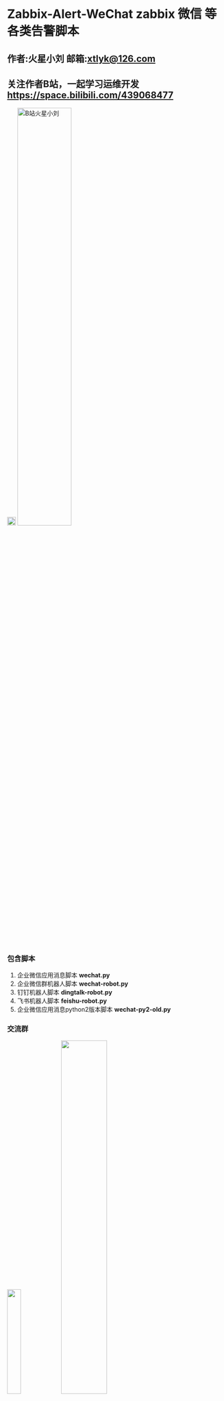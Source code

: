 # Zabbix-Alert-WeChat zabbix 微信 等各类告警脚本

## 作者:火星小刘 邮箱:xtlyk@126.com   

## 关注作者B站，一起学习运维开发 https://space.bilibili.com/439068477
[<img src="https://api.gitsponsors.com/api/badge/img?id=63833687" height="20">](https://api.gitsponsors.com/api/badge/link?p=157TsPvt4urtp96A57FVtpLtXTTDGkjtR3Hs9r4SsaPdfTcj1kQV8wrJy0lR+rTq8HAXGv4cO2/fVaa0CQXwm+0e5eESMyAf4bTecPl+gz1/knCPzSNcL22log5qxgkbBDN00fMmg4xCoOhcm5x93A==)
<a href="https://space.bilibili.com/439068477" target="_blank"><img src="https://github.com/X-Mars/Zabbix-Alert-WeChat/blob/master/images/5.jpg?raw=true" alt="B站火星小刘" width="50%" height="50%"></a>

### 包含脚本
1. 企业微信应用消息脚本 **wechat.py**
2. 企业微信群机器人脚本 **wechat-robot.py**
3. 钉钉机器人脚本 **dingtalk-robot.py**
4. 飞书机器人脚本 **feishu-robot.py**
5. 企业微信应用消息python2版本脚本 **wechat-py2-old.py**

### 交流群
<img src="https://github.com/X-Mars/Zabbix-Alert-WeChat/blob/master/images/1.jpg?raw=true" width="25%" height="25%"><img src="https://github.com/X-Mars/Zabbix-Alert-WeChat/blob/master/images/3.jpg?raw=true" width="46%" height="46%">

## **https://www.zabbix.com/cn/integrations/wechat** 本项目zabbix官方推荐位列第一，值得信赖
<img src="https://github.com/X-Mars/Zabbix-Alert-WeChat/blob/master/images/4.png?raw=true">

### 2023-09-08 更新
1. 添加钉钉机器人支持 **dingtalk-robot.py**
<img src="https://github.com/X-Mars/Zabbix-Alert-WeChat/blob/master/images/6.png?raw=true" width="70%" height="70%">
<img src="https://github.com/X-Mars/Zabbix-Alert-WeChat/blob/master/images/7.png?raw=true" width="80%" height="80%">

2. 添加飞书机器人支持 **feishu-robot.py**
<img src="https://github.com/X-Mars/Zabbix-Alert-WeChat/blob/master/images/8.png?raw=true" width="80%" height="80%">

### 2023-09-05 重要更新
1. 添加同时兼容 python2 与 python3 的告警脚本 **wechat.py**
2. 原有python2 告警脚本 重命名为 **wechat-py2-old.py**

### 企业微信群机器人脚本 wechat-robot.py

<img src="https://github.com/X-Mars/Zabbix-Alert-WeChat/blob/master/images/2.png?raw=true" width="90%" height="90%">

### 企业微信应用消息脚本 wechat.py
### 2018-10-13
1. 添加token缓存支持：避免频繁获取token 进而导致接口被限制
2. token过期，脚本将重新获取token，并再次执行之前发送操作

### 2018-07-09
**如何将报警同时发送给多个用户**
1. 企业微信支持3种发送方式：**针对用户发送（需要用户在企业微信中的id）**、**针对部门发送（需要部门id）**、**针对标签发送（需要标签id，通讯里---标签）**   
2. 对应去掉下图的注释即可
![群发设置](https://image.ibb.co/bTX3Go/20180709220015.png)

### 2017-11-23
**转载必须注明本项目地址**   
**https://github.com/X-Mars/Zabbix-Alert-WeChat**
**本脚本的出现离不开广大zabbix用户，大家可以免费试用，但不要用来盈利**

### 2017-08-08
1. 全部重写，代码更简洁易读
2. 舍弃原有**simplejson**，使用**requests**模块
3. 支持**python2**

### 需要具备一下条件  
 * 注册微信企业号（团队类型） [点击注册](https://qy.weixin.qq.com/)   或    注册企业号微信  [点击注册](https://work.weixin.qq.com/）
 * 近期腾讯把**微信企业号**升级为了**企业微信**，本脚本完全兼容。
#### 安装组件
1. 安装方法一
```shell
pip install requests
pip install --upgrade requests
```
2. 安装方法二
```shell
wget https://pypi.python.org/packages/c3/38/d95ddb6cc8558930600be088e174a2152261a1e0708a18bf91b5b8c90b22/requests-2.18.3.tar.gz
tar zxvf requests-2.18.3.tar.gz
cd requests-2.18.3
python setup.py build
python setup.py install
```
  
#### 下载安装脚本  
```bash  
git clone https://github.com/X-Mars/Zabbix-Alert-WeChat.git  
cp Zabbix-Alert-WeChat/wechat.py /etc/zabbix/alertscripts  
chmod +x /etc/zabbix/alertscripts/wechat.py  
```
  
### 企业微信设置  
#### 通讯录设置  
登陆企业微信控制台  
点击顶部 **通讯录** 添加子部门（运维部），并添加用户  
点击（运维部）后方的三个竖行圆点，记录 **部门ID**  
  
#### 创建应用  
点击顶部 **应用中心**，创建应用，应用名称为 **zabbix报警**   
**可见范围**，添加刚刚新建的子部门（运维部）  
点击 **zabbix报警**，记录 **AgentId**、**Secret**  
  
#### 应用权限设置  
点击顶部 **我的企业**，权限管理，新建普通管理组，名称填写 **zabbix报警组**  
点击修改 **通讯录权限**，勾选（技术部）后方的管理  
点击修改 **应用权限**，勾选刚刚创建的 **zabbix报警**   
点击刚刚创建的 **zabbix报警组**，记录左侧的 **CorpID 与 Secret**  
  
#### 收集企业微信相关信息
1. 记录 **应用ID**
2. 记录 **CorpID 与 Secret**
3. 记录 **子部门（运维部）ID**
  
  
### zabbix设置
1. 添加示警媒介  
#### 管理-->示警媒介  
名称填写 **微信报警**，类型选择 **脚本**，脚本名称填写 **wechat.py**（Python3 使用 wechat-py3.py）  
#### 管理-->用户-->示警媒介  
类型选择 **微信报警**，收件人添加 **微信企业号通讯录内的，用户帐号**

完成

# Star History

**请给该项目一个star，您的点赞就是对我最大的支持与鼓励**
[![Star History Chart](https://api.star-history.com/svg?repos=X-Mars/Zabbix-Alert-WeChat&type=Date)](https://star-history.com/#X-Mars/Zabbix-Alert-WeChat&Date)

License
---
[996ICU License](LICENSE)  
